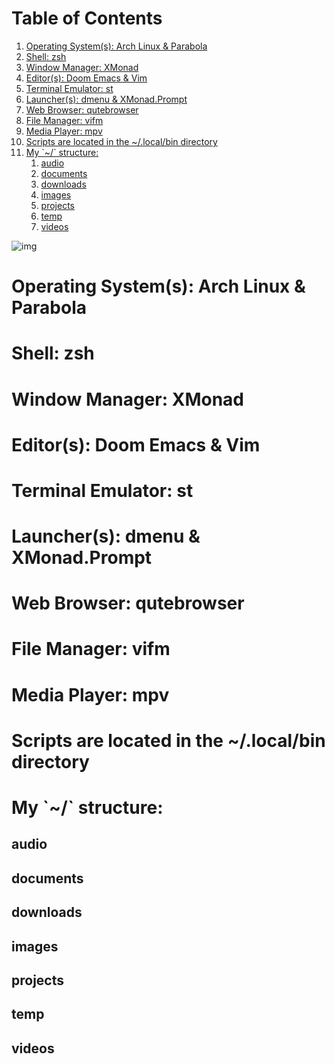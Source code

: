 
# Table of Contents

1.  [Operating System(s): Arch Linux & Parabola](#org25f5d3d)
2.  [Shell: zsh](#org6c304fe)
3.  [Window Manager: XMonad](#org4731bdf)
4.  [Editor(s): Doom Emacs & Vim](#orgf9b342f)
5.  [Terminal Emulator: st](#org5db5d63)
6.  [Launcher(s): dmenu & XMonad.Prompt](#org614e477)
7.  [Web Browser: qutebrowser](#orgda8d928)
8.  [File Manager: vifm](#org39a8e9f)
9.  [Media Player: mpv](#orgdcc76d3)
10. [Scripts are located in the ~/.local/bin directory](#orgcdd7c9e)
11. [My \`~/\` structure:](#orgaa51af2)
    1.  [audio](#org1bd2413)
    2.  [documents](#orga8ad3d2)
    3.  [downloads](#org362891a)
    4.  [images](#orgf10caa4)
    5.  [projects](#orgc08b651)
    6.  [temp](#org7c331d6)
    7.  [videos](#org1a47aef)

![img](/home/paulo/temp/sshot.png)


<a id="org25f5d3d"></a>

# Operating System(s): Arch Linux & Parabola


<a id="org6c304fe"></a>

# Shell: zsh


<a id="org4731bdf"></a>

# Window Manager: XMonad


<a id="orgf9b342f"></a>

# Editor(s): Doom Emacs & Vim


<a id="org5db5d63"></a>

# Terminal Emulator: st


<a id="org614e477"></a>

# Launcher(s): dmenu & XMonad.Prompt


<a id="orgda8d928"></a>

# Web Browser: qutebrowser


<a id="org39a8e9f"></a>

# File Manager: vifm


<a id="orgdcc76d3"></a>

# Media Player: mpv


<a id="orgcdd7c9e"></a>

# Scripts are located in the ~/.local/bin directory


<a id="orgaa51af2"></a>

# My \`~/\` structure:


<a id="org1bd2413"></a>

## audio


<a id="orga8ad3d2"></a>

## documents


<a id="org362891a"></a>

## downloads


<a id="orgf10caa4"></a>

## images


<a id="orgc08b651"></a>

## projects


<a id="org7c331d6"></a>

## temp


<a id="org1a47aef"></a>

## videos

